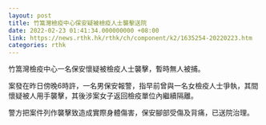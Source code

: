 ```yaml
---
layout: post
title: 竹篙灣檢疫中心保安疑被檢疫人士襲擊送院
date: 2022-02-23 01:41:34.000000000 +08:00
link: https://news.rthk.hk/rthk/ch/component/k2/1635254-20220223.htm
categories: rthk
---
```


竹篙灣檢疫中心一名保安懷疑被檢疫人士襲擊，暫時無人被捕。

案發在昨日傍晚6時許，一名男保安報警，指早前曾與一名女檢疫人士爭執，其間懷疑被人用手襲擊，其後涉案女子返回檢疫單位內繼續隔離。

警方把案件列作襲擊致造成實際身體傷害，保安腳部受傷及背痛，已送院治理。
